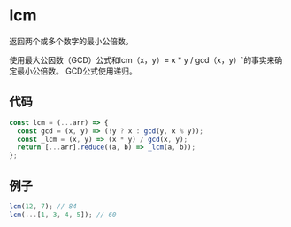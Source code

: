 # lcm

返回两个或多个数字的最小公倍数。

使用最大公因数（GCD）公式和lcm（x，y）= x * y / gcd（x，y）`的事实来确定最小公倍数。
GCD公式使用递归。

## 代码

```js
const lcm = (...arr) => {
  const gcd = (x, y) => (!y ? x : gcd(y, x % y));
  const _lcm = (x, y) => (x * y) / gcd(x, y);
  return [...arr].reduce((a, b) => _lcm(a, b));
};
```

## 例子

```js
lcm(12, 7); // 84
lcm(...[1, 3, 4, 5]); // 60
```
